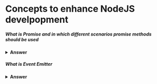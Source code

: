 # Concepts to enhance NodeJS develpopment

##### What is Promise and in which different scenarios promise methods should be used

<details><summary><b>Answer</b></summary>
<p> To perform any async operation we use promise. Promises have 3 states - Pending, resolved and rejected<p>
<p>There are four methods available on promise </p>
<ul>
  <li>promise.all() - will execute all promise if any failse then only that promise is returned</li>
  <li>promise.allSettled() -  status and value object </li>
  <li>promise.any() - only first resolved will be output else if all rejected then error stack</li>
  <li>promise.race() - will return first resolved/rejected</li>
</ul>

```javascript
const firstPromise = new Promise((resolve,reject) => {
    setTimeout(() => {
        resolve("hello from firstPromise")
    },100);
});

const secondPromise = new Promise((resolve,reject) => {
    setTimeout(() => {
        resolve("hello from secondPromise")
    },200);
});

const thirdPromise = new Promise((resolve,reject) => {
    setTimeout(() => {
        resolve("hello from thirdPromise");
        // reject("hello from thirdPromise");
    },100);
});

Promise.all([firstPromise,secondPromise,thirdPromise]).then((res)=> {
    console.log(res);
})
```
<p>Output</p>

```javascript
//Promise.all
(3) ['hello from firstPromise', 'hello from secondPromise', 'hello from thirdPromise']
// below will be output in case of promise.all reject
hello from thirdPromise

// Promise.allSettled resolve and reject cases:
[
{"status":"fulfilled","value":"hello from firstPromise"},
{"status":"fulfilled","value":"hello from secondPromise"},
{"status":"fulfilled","value":"hello from thirdPromise"}
]

[
{"status":"fulfilled","value":"hello from firstPromise"},
{"status":"fulfilled","value":"hello from secondPromise"},
{"status":"rejected","reason":"hello from thirdPromise"}
]

// Any
"hello from firstPromise"

//only first will be output which ever is resolved first else
//AggregateError: All promises were rejected {stack: 'AggregateError: All promises were rejected', message: 'All promises were rejected', errors: Array(3)}

//race
"hello from firstPromise"

```
</details>


##### What is Event Emitter


<details><summary><b>Answer</b></summary>


```javascript
const events = require('events');


const event = new events.EventEmitter();

const myCLBListener = (data)=> {
    console.log('Hey A is listening ...,' + data);
}

event.on('A', myCLBListener);

event.on('B', ()=> {
    console.log('Hey B is listening ...,')
});

event.emit('A', ['lorem','ipsome']);
event.emit('B');
event.removeListener('A', myCLBListener);
event.emit('A', ['lorem','ipsome']);
console.log('I guess A is removed');

event.emit('B');

event.removeAllListeners();
```

<p>Output</p>

```javascript
Hey A is listening ...,lorem,ipsome
Hey B is listening ...,
I guess A is removed
Hey B is listening ...,

```
</details>

